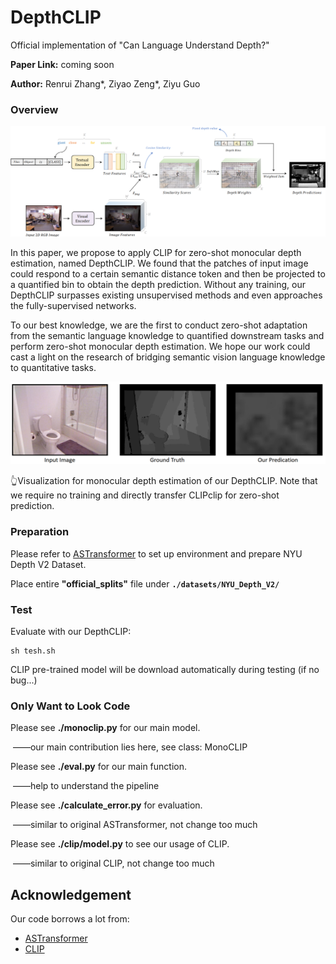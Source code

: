 # DepthCLIP
Official implementation of "Can Language Understand Depth?"

**Paper Link:** coming soon

**Author:** Renrui Zhang\*, Ziyao Zeng\*, Ziyu Guo

### Overview

![pipeline](pipeline.png)

In this paper, we propose to apply CLIP for zero-shot monocular depth estimation, named DepthCLIP. We found that the patches of input image could respond to a certain semantic distance token and then be projected to a quantified bin to obtain the depth prediction. Without any training, our DepthCLIP surpasses existing unsupervised methods and even approaches the fully-supervised networks. 

To our best knowledge, we are the first to conduct zero-shot adaptation from the semantic language knowledge to quantified downstream tasks and perform zero-shot monocular depth estimation. We hope our work could cast a light on the research of bridging semantic vision language knowledge to quantitative tasks.

![cover](cover.png)

👆Visualization for monocular depth estimation of our DepthCLIP. Note that we require no training and directly transfer CLIPclip for zero-shot prediction.

### Preparation

Please refer to [ASTransformer](https://github.com/WJ-Chang-42/ASTransformer) to set up environment and prepare NYU Depth V2 Dataset.

Place entire **"official_splits"** file under **`./datasets/NYU_Depth_V2/`**

### Test


Evaluate with our DepthCLIP:
``` 
sh tesh.sh
```

CLIP pre-trained model will be download automatically during testing (if no bug...)

### Only Want to Look Code

Please see **./monoclip.py** for our main model.

​		——our main contribution lies here, see class: MonoCLIP

Please see **./eval.py** for our main function.

​		——help to understand the pipeline

Please see **./calculate_error.py** for evaluation.

​		——similar to original ASTransformer, not change too much

Please see **./clip/model.py** to see our usage of CLIP.

​		——similar to original CLIP, not change too much

## Acknowledgement

Our code borrows a lot from:
- [ASTransformer](https://github.com/Strawberry-Eat-Mango/PCT_Pytorch)
- [CLIP](https://github.com/openai/CLIP)
